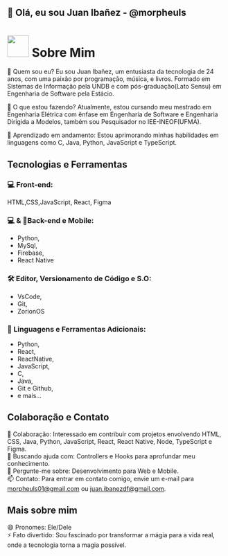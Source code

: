 ## 👋 Olá, eu sou Juan Ibañez - @morpheuls
<h1 algin="left"> <img src="https://raw.githubusercontent.com/jakeliny/jakeliny/master/images/cat-gif.gif" width="50"> Sobre Mim </h1>

🌟 Quem sou eu? Eu sou Juan Ibañez, um entusiasta da tecnologia de 24 anos, com uma paixão por programação, música, e livros. Formado em Sistemas de Informação pela UNDB e com pós-graduação(Lato Sensu) em Engenharia de Software pela Estácio.

🔭 O que estou fazendo? Atualmente, estou cursando meu mestrado em Engenharia Elétrica com ênfase em Engenharia de Software e Engenharia Dirigida a Modelos, também sou Pesquisador no IEE-INEOF(UFMA).

🌱 Aprendizado em andamento: Estou aprimorando minhas habilidades em linguagens como C, Java, Python, JavaScript e TypeScript.

## Tecnologias e Ferramentas

### 💻 Front-end: 
HTML,CSS,JavaScript, React, Figma <br/>
### 💻 & 📱Back-end e Mobile: 
- Python,
- MySql,
- Firebase,
- React Native <br/>
### 🛠️ Editor, Versionamento de Código e S.O: 
- VsCode,
- Git,
- ZorionOS <br/>
### 🚀 Linguagens e Ferramentas Adicionais: 
- Python,
- React,
- ReactNative,
- JavaScript,
- C,
- Java,
- Git e Github,
- e mais... <br/>

## Colaboração e Contato
👯 Colaboração: Interessado em contribuir com projetos envolvendo HTML, CSS, Java, Python, JavaScript, React, React Native, Node, TypeScript e Figma. <br/>
🤔 Buscando ajuda com: Controllers e Hooks para aprofundar meu conhecimento. <br/>
💬 Pergunte-me sobre: Desenvolvimento para Web e Mobile. <br/>
📫 Contato: Para entrar em contato comigo, envie um e-mail para morpheuls01@gmail.com ou juan.ibanezdf@gmail.com. <br/>

## Mais sobre mim

😄 Pronomes: Ele/Dele<br>
⚡ Fato divertido: Sou fascinado por transformar a mágia para a vida real, onde a tecnologia torna a magia possível.

<!-- a imagem foi animada do gatinho veio de: https://raw.githubusercontent.com/jakeliny/jakeliny/master/images/cat-gif.gif--> 
